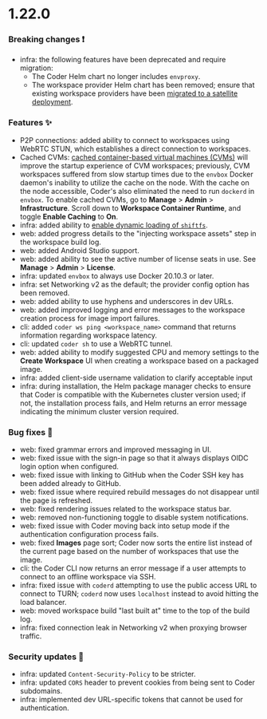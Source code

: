 # 1.22.0

### Breaking changes ❗

- infra: the following features have been deprecated and require migration:
  - The Coder Helm chart no longer includes `envproxy`.
  - The workspace provider Helm chart has been removed; ensure that existing
    workspace providers have been
    [migrated to a satellite deployment](../admin/satellites/migration.md).

### Features ✨

- P2P connections: added ability to connect to workspaces using WebRTC STUN,
  which establishes a direct connection to workspaces.
- Cached CVMs:
  [cached container-based virtual machines (CVMs)](../admin/workspace-management/cvms.md#enabling-cached-cvms)
  will improve the startup experience of CVM workspaces; previously, CVM
  workspaces suffered from slow startup times due to the `envbox` Docker
  daemon's inability to utilize the cache on the node. With the cache on the
  node accessible, Coder's also eliminated the need to run `dockerd` in
  `envbox`. To enable cached CVMs, go to **Manage** > **Admin** >
  **Infrastructure**. Scroll down to **Workspace Container Runtime**, and toggle
  **Enable Caching** to **On**.
- infra: added ability to
  [enable dynamic loading of `shiftfs`](../admin/workspace-management/cvms.md#enabling-cached-cvms).
- web: added progress details to the "injecting workspace assets" step in the
  workspace build log.
- web: added Android Studio support.
- web: added ability to see the active number of license seats in use. See
  **Manage** > **Admin** > **License**.
- infra: updated `envbox` to always use Docker 20.10.3 or later.
- infra: set Networking v2 as the default; the provider config option has been
  removed.
- web: added ability to use hyphens and underscores in dev URLs.
- web: added improved logging and error messages to the workspace creation
  process for image import failures.
- cli: added `coder ws ping <workspace_name>` command that returns information
  regarding workspace latency.
- cli: updated `coder sh` to use a WebRTC tunnel.
- web: added ability to modify suggested CPU and memory settings to the **Create
  Workspace** UI when creating a workspace based on a packaged image.
- infra: added client-side username validation to clarify acceptable input
- infra: during installation, the Helm package manager checks to ensure that
  Coder is compatible with the Kubernetes cluster version used; if not, the
  installation process fails, and Helm returns an error message indicating the
  minimum cluster version required.

### Bug fixes 🐛

- web: fixed grammar errors and improved messaging in UI.
- web: fixed issue with the sign-in page so that it always displays OIDC login
  option when configured.
- web: fixed issue with linking to GitHub when the Coder SSH key has been added
  already to GitHub.
- web: fixed issue where required rebuild messages do not disappear until the
  page is refreshed.
- web: fixed rendering issues related to the workspace status bar.
- web: removed non-functioning toggle to disable system notifications.
- web: fixed issue with Coder moving back into setup mode if the authentication
  configuration process fails.
- web: fixed **Images** page sort; Coder now sorts the entire list instead of
  the current page based on the number of workspaces that use the image.
- cli: the Coder CLI now returns an error message if a user attempts to connect
  to an offline workspace via SSH.
- infra: fixed issue with `coderd` attempting to use the public access URL to
  connect to TURN; `coderd` now uses `localhost` instead to avoid hitting the
  load balancer.
- web: moved workspace build "last built at" time to the top of the build log.
- infra: fixed connection leak in Networking v2 when proxying browser traffic.

### Security updates 🔐

- infra: updated `Content-Security-Policy` to be stricter.
- infra: updated `CORS` header to prevent cookies from being sent to Coder
  subdomains.
- infra: implemented dev URL-specific tokens that cannot be used for
  authentication.
